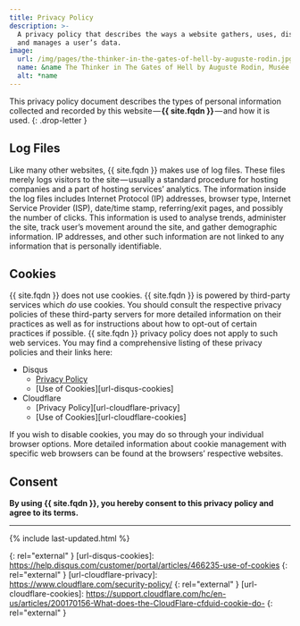 ```yaml
---
title: Privacy Policy
description: >-
  A privacy policy that describes the ways a website gathers, uses, discloses,
  and manages a user’s data.
image:
  url: /img/pages/the-thinker-in-the-gates-of-hell-by-auguste-rodin.jpg
  name: &name The Thinker in The Gates of Hell by Auguste Rodin, Musée Rodin, Paris
  alt: *name
---
```



This privacy policy document describes the types of personal information
collected and recorded by this
website&#8202;—&#8202;**{{ site.fqdn }}**&#8202;—&#8202;and how it is used.
{: .drop-letter }

## Log Files
Like many other websites, {{ site.fqdn }} makes use of log files. These files
merely logs visitors to the site&#8202;—&#8202;usually a standard procedure for
hosting companies and a part of hosting services’ analytics. The information
inside the log files includes Internet Protocol (IP) addresses, browser type,
Internet Service Provider (ISP), date/time stamp, referring/exit pages, and
possibly the number of clicks. This information is used to analyse trends,
administer the site, track user’s movement around the site, and gather
demographic information. IP addresses, and other such information are not
linked to any information that is personally identifiable.

## Cookies
{{ site.fqdn }} does not use cookies. {{ site.fqdn }} is powered by third-party
services which *do* use cookies. You should consult the respective privacy
policies of these third-party servers for more detailed information on their
practices as well as for instructions about how to opt-out of certain
practices if possible. {{ site.fqdn }} privacy policy does not apply to such
web services. You may find a comprehensive listing of these privacy policies
and their links here:

* Disqus
  * [Privacy Policy][url-disqus-privacy]
  * [Use of Cookies][url-disqus-cookies]
* Cloudflare
  * [Privacy Policy][url-cloudflare-privacy]
  * [Use of Cookies][url-cloudflare-cookies]

If you wish to disable cookies, you may do so through your individual browser
options. More detailed information about cookie management with specific web
browsers can be found at the browsers’ respective websites.

## Consent
**By using {{ site.fqdn }}, you hereby consent to this privacy policy and agree
to its terms.**

---

{% include last-updated.html %}

[url-disqus-privacy]: https://help.disqus.com/customer/portal/articles/466259-privacy-policy
{: rel="external" }
[url-disqus-cookies]: https://help.disqus.com/customer/portal/articles/466235-use-of-cookies
{: rel="external" }
[url-cloudflare-privacy]: https://www.cloudflare.com/security-policy/
{: rel="external" }
[url-cloudflare-cookies]: https://support.cloudflare.com/hc/en-us/articles/200170156-What-does-the-CloudFlare-cfduid-cookie-do-
{: rel="external" }
